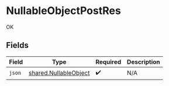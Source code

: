 # NullableObjectPostRes

OK


## Fields

| Field                                                                 | Type                                                                  | Required                                                              | Description                                                           |
| --------------------------------------------------------------------- | --------------------------------------------------------------------- | --------------------------------------------------------------------- | --------------------------------------------------------------------- |
| `json`                                                                | [shared.NullableObject](../../../sdk/models/shared/nullableobject.md) | :heavy_check_mark:                                                    | N/A                                                                   |